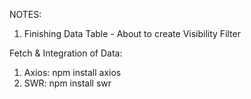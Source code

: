 NOTES:
1. Finishing Data Table - About to create Visibility Filter


Fetch & Integration of Data:
1. Axios: npm install axios
2. SWR: npm install swr